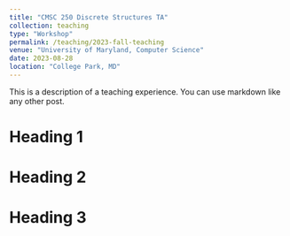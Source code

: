 ```yaml
---
title: "CMSC 250 Discrete Structures TA"
collection: teaching
type: "Workshop"
permalink: /teaching/2023-fall-teaching
venue: "University of Maryland, Computer Science"
date: 2023-08-28
location: "College Park, MD"
---
```


This is a description of a teaching experience. You can use markdown like any other post.

Heading 1
======

Heading 2
======

Heading 3
======
